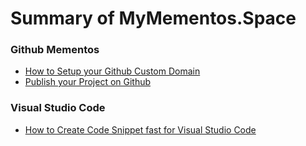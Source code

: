 
# Summary of MyMementos.Space


### Github Mementos


- [How to Setup your Github Custom Domain](./github.custom.domain)
- [Publish your Project on Github](./publish.github.project)


### Visual Studio Code


- [How to Create Code Snippet fast for Visual Studio Code](./create.codesnippet.fast)

